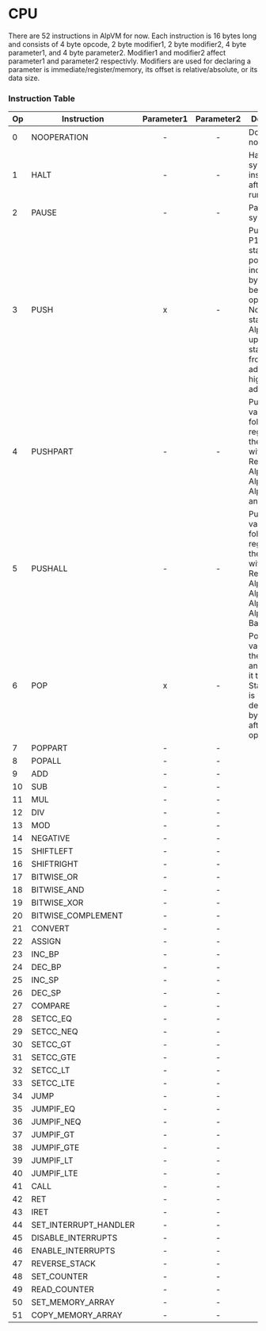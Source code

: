 # CPU
There are 52 instructions in AlpVM for now. Each instruction is 16 bytes long and consists of 4 byte opcode, 2 byte modifier1, 2 byte modifier2, 4 byte parameter1, and 4 byte parameter2.
Modifier1 and modifier2 affect parameter1 and parameter2 respectivly.
Modifiers are used for declaring a parameter is immediate/register/memory, its offset is relative/absolute, or its data size.

### Instruction Table
|Op |Instruction            |Parameter1|Parameter2|Description|
|---|-----------------------|:--------:|:--------:|-----------|
|0  |NOOPERATION            |-         |-         |Does nothing.
|1  |HALT                   |-         |-         |Halts the system. No instructions after this will run.
|2  |PAUSE                  |-         |-         |Pauses system.
|3  |PUSH                   |x         |-         |Pushes the P1 to the stack. Stack pointer is incremented by 4 byte before this operation. Note: The stack of AlpVM grows up. The stack grows from lower addresses to higher addresses.
|4  |PUSHPART               |-         |-         |Pushes values of the following registers to the stack with order: Return, Alp1, Alp2, Alp3, Alp4, Alp5, Alp6, Alp7, and Alp8.
|5  |PUSHALL                |-         |-         |Pushes values of the following registers to the stack with order: Return, Alp1, Alp2, Alp3, Alp4, Alp5, Alp6, Alp7, Alp8, and Base Pointer.
|6  |POP                    |x         |-         |Pops the value from the stack and assigns it to the P1. Stack pointer is decremented by 4 byte after this operation.
|7  |POPPART                |-         |-         |
|8  |POPALL                 |-         |-         |
|9  |ADD                    |-         |-         |
|10 |SUB                    |-         |-         |
|11 |MUL                    |-         |-         |
|12 |DIV                    |-         |-         |
|13 |MOD                    |-         |-         |
|14 |NEGATIVE               |-         |-         |
|15 |SHIFTLEFT              |-         |-         |
|16 |SHIFTRIGHT             |-         |-         |
|17 |BITWISE_OR             |-         |-         |
|18 |BITWISE_AND            |-         |-         |
|19 |BITWISE_XOR            |-         |-         |
|20 |BITWISE_COMPLEMENT     |-         |-         |
|21 |CONVERT                |-         |-         |
|22 |ASSIGN                 |-         |-         |
|23 |INC_BP                 |-         |-         |
|24 |DEC_BP                 |-         |-         |
|25 |INC_SP                 |-         |-         |
|26 |DEC_SP                 |-         |-         |
|27 |COMPARE                |-         |-         |
|28 |SETCC_EQ               |-         |-         |
|29 |SETCC_NEQ              |-         |-         |
|30 |SETCC_GT               |-         |-         |
|31 |SETCC_GTE              |-         |-         |
|32 |SETCC_LT               |-         |-         |
|33 |SETCC_LTE              |-         |-         |
|34 |JUMP                   |-         |-         |
|35 |JUMPIF_EQ              |-         |-         |
|36 |JUMPIF_NEQ             |-         |-         |
|37 |JUMPIF_GT              |-         |-         |
|38 |JUMPIF_GTE             |-         |-         |
|39 |JUMPIF_LT              |-         |-         |
|40 |JUMPIF_LTE             |-         |-         |
|41 |CALL                   |-         |-         |
|42 |RET                    |-         |-         |
|43 |IRET                   |-         |-         |
|44 |SET_INTERRUPT_HANDLER  |-         |-         |
|45 |DISABLE_INTERRUPTS     |-         |-         |
|46 |ENABLE_INTERRUPTS      |-         |-         |
|47 |REVERSE_STACK          |-         |-         |
|48 |SET_COUNTER            |-         |-         |
|49 |READ_COUNTER           |-         |-         |
|50 |SET_MEMORY_ARRAY       |-         |-         |
|51 |COPY_MEMORY_ARRAY      |-         |-         |


